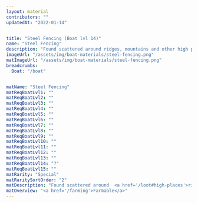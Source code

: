 ```yaml
---
layout: material
contributors: ""
updatedAt: "2022-01-14"


title: "Steel Fencing (Boat lvl 14)"
name: "Steel Fencing"
description: "Found scattered around ridges, mountains and other high places - Farmable"
imageUrl: "/assets/img/boat-materials/steel-fencing.png"
matImageUrl: "/assets/img/boat-materials/steel-fencing.png"
breadcrumbs:
  Boat: "/boat"


matName: "Steel Fencing"
matReqBoatLvl1: ""
matReqBoatLvl2: ""
matReqBoatLvl3: ""
matReqBoatLvl4: ""
matReqBoatLvl5: ""
matReqBoatLvl6: ""
matReqBoatLvl7: ""
matReqBoatLvl8: ""
matReqBoatLvl9: ""
matReqBoatLvl10: ""
matReqBoatLvl11: ""
matReqBoatLvl12: ""
matReqBoatLvl13: ""
matReqBoatLvl14: "?"
matReqBoatLvl15: ""
matRarity: "Special"
matRaritySortOrder: "2"
matDescription: "Found scattered around  <a href='/loot#high-places'>ridges, mountains and other high places</a>"
matOverview: "<a href='/farming'>Farmable</a>"
---
```



